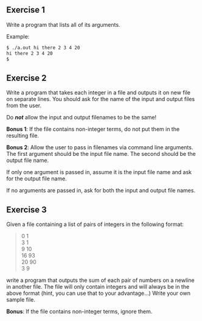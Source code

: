 Exercise 1
---

Write a program that lists all of its arguments.

Example:
```bash
$ ./a.out hi there 2 3 4 20
hi there 2 3 4 20
$
```


Exercise 2
---

Write a program that takes each integer in a file and outputs it on new file on separate lines.
You should ask for the name of the input and output files from the user.

Do _**not**_ allow the input and output filenames to be the same!

**Bonus 1**:
If the file contains non-integer terms, do not put them in the resulting file.

**Bonus 2**:
Allow the user to pass in filenames via command line arguments.
The first argument should be the input file name.
The second should be the output file name.

If only one argument is passed in, assume it is the input file name and ask for the output file name.

If no arguments are passed in, ask for both the input and output file names.


<!-- note to maintainer: this is very similar to their lab, but presumably harder.
     Make sure this is only given after the deadline. If that cannot be done,
     comment this exercise out. -->
Exercise 3
---
Given a file containing a list of pairs of integers in the following format: <br>
> 0 1 <br>
> 3 1 <br>
> 9 10 <br>
> 16 93 <br>
> 20 90 <br>
> 3 9 <br>

write a program that outputs the sum of each pair of numbers on a newline in another file.
The file will only contain integers and will always be in the above format (hint, you can use
that to your advantage...)
Write your own sample file.

**Bonus**:
If the file contains non-integer terms, ignore them.



